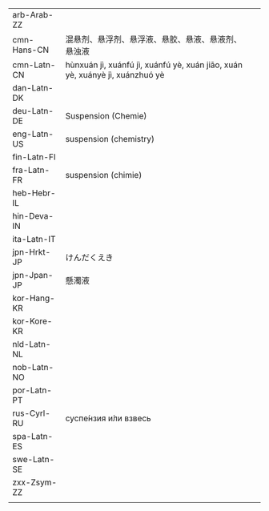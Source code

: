 | | | |
|-|-|-|
| arb-Arab-ZZ |  |  |
| cmn-Hans-CN | 混悬剂、悬浮剂、悬浮液、悬胶、悬液、悬液剂、悬浊液 |  |
| cmn-Latn-CN | hùnxuán jì, xuánfú jì, xuánfú yè, xuán jiāo, xuán yè, xuányè jì, xuánzhuó yè |  |
| dan-Latn-DK |  |  |
| deu-Latn-DE | Suspension (Chemie) |  |
| eng-Latn-US | suspension (chemistry) |  |
| fin-Latn-FI |  |  |
| fra-Latn-FR | suspension (chimie) |  |
| heb-Hebr-IL |  |  |
| hin-Deva-IN |  |  |
| ita-Latn-IT |  |  |
| jpn-Hrkt-JP | けんだくえき |  |
| jpn-Jpan-JP | 懸濁液 |  |
| kor-Hang-KR |  |  |
| kor-Kore-KR |  |  |
| nld-Latn-NL |  |  |
| nob-Latn-NO |  |  |
| por-Latn-PT |  |  |
| rus-Cyrl-RU | суспе́нзия и́ли взвесь |  |
| spa-Latn-ES |  |  |
| swe-Latn-SE |  |  |
| zxx-Zsym-ZZ |  |  |
|  |  |  |
